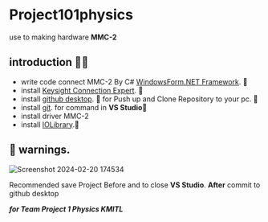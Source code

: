 # Project101physics
use to making hardware **MMC-2**

## introduction :memo::speech_balloon:
- write code connect MMC-2 By C# [WindowsForm.NET Framework](https://learn.microsoft.com/en-us/dotnet/desktop/winforms/overview/?view=netdesktop-8.0). :art:
- install [Keysight Connection Expert](https://www.keysight.com/zz/en/lib/software-detail/computer-software/io-libraries-suite-downloads-2175637.html). :hammer:
- install [github desktop](https://desktop.github.com/). :rocket: for Push up and Clone Repository to your pc. :hammer:
- install [git](https://git-scm.com/). for command in **VS Studio**:hammer:
- install driver MMC-2
- install [IOLibrary](https://www.keysight.com/zz/en/lib/software-detail/computer-software/io-libraries-suite-downloads-2175637.html).:hammer:

## :rotating_light: warnings.
![Screenshot 2024-02-20 174534](https://github.com/Oak-surachet007x/Project101physics/assets/117011637/7279532d-33e8-49a9-b056-b74c4d85f287)


Recommended save Project Before and to close **VS Studio**.
**After** commit to github desktop

***for Team Project 1 Physics KMITL***
